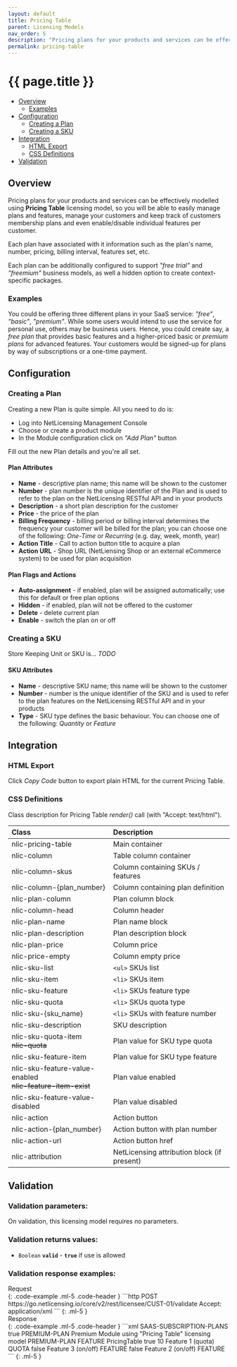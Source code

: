 ```yaml
---
layout: default
title: Pricing Table
parent: Licensing Models
nav_order: 5
description: "Pricing plans for your products and services can be effectively modelled using Pricing Table licensing model"
permalink: pricing-table
---
```


{{ page.title }}
================

-   [Overview](#overview)
    -   [Examples](#examples)
-   [Configuration](#configuration)
    -   [Creating a Plan](#creating-a-plan)
    -   [Creating a SKU](#creating-a-sku)
-   [Integration](#integration)
    -   [HTML Export](#html-export)
    -   [CSS Definitions](#css-definitions)
-   [Validation](#validation)
 
## Overview

Pricing plans for your products and services can be effectively modelled using **Pricing Table** licensing model, so you will be able to easily manage plans and features, manage your customers and keep track of customers membership plans and even enable/disable individual features per customer.

Each plan have associated with it information such as the plan's name, number, pricing, billing interval, features set, etc.

Each plan can be additionally configured to support *"free trial"* and *"freemium"* business models, as well a hidden option to create context-specific packages.

### Examples

You could be offering three different plans in your SaaS service: *"free"*, *"basic"*, *"premium"*. While some users would intend to use the service for personal use, others may be business users. Hence, you could create say, a *free plan* that provides basic features and a higher-priced basic or *premium plans* for advanced features.
Your customers would be signed-up for plans by way of subscriptions or a one-time payment.

## Configuration

### Creating a Plan

Creating a new Plan is quite simple. All you need to do is:

- Log into NetLicensing Management Console
- Choose or create a product module
- In the Module configuration click on *"Add Plan"* button

Fill out the new Plan details and you're all set.

#### Plan Attributes

- **Name** - descriptive plan name; this name will be shown to the customer
- **Number** - plan number is the unique identifier of the Plan and is used to refer to the plan on the NetLicensing RESTful API and in your products
- **Description** - a short plan description for the customer
- **Price** - the price of the plan
- **Billing Frequency** - billing period or billing interval determines the frequency your customer will be billed for the plan; you can choose one of the following: *One-Time* or *Recurring* (e.g. day, week, month, year)
- **Action Title** - Call to action button title to acquire a plan
- **Action URL** - Shop URL (NetLiensing Shop or an external eCommerce system) to be used for plan acquisition

#### Plan Flags and Actions

- **Auto-assignment** - if enabled, plan will be assigned automatically; use this for default or free plan options
- **Hidden** - if enabled, plan will not be offered to the customer
- **Delete** - delete current plan
- **Enable** - switch the plan on or off

### Creating a SKU

Store Keeping Unit or SKU is... *TODO*

#### SKU Attributes

- **Name** - descriptive SKU name; this name will be shown to the customer
- **Number** - number is the unique identifier of the SKU and is used to refer to the plan features on the NetLicensing RESTful API and in your products
- **Type** - SKU type defines the basic behaviour. You can choose one of the following: *Quantity* or *Feature*

## Integration

### HTML Export

Click *Copy Code* button to export plain HTML for the current Pricing Table.

### CSS Definitions

Class description for Pricing Table *render()* call (with "Accept: text/html").

| Class | Description |
|:-------|:-----------|
| nlic-pricing-table | Main container |
| nlic-column | Table column container |
| nlic-column-skus | Column containing SKUs / features |
| nlic-column-{plan_number} | Column containing plan definition |
| nlic-plan-column | Plan column block |
| nlic-column-head | Column header |
| nlic-plan-name | Plan name block |
| nlic-plan-description | Plan description block |
| nlic-plan-price | Column price |
| nlic-price-empty | Column empty price |
| nlic-sku-list | `<ul>` SKUs list |
| nlic-sku-item | `<li>` SKUs item |
| nlic-sku-feature | `<li>` SKUs feature type |
| nlic-sku-quota | `<li>` SKUs quota type |
| nlic-sku-{sku_name} | `<li>` SKUs with feature number |
| nlic-sku-description | SKU description |
| nlic-sku-quota-item<br/>~~nlic-quota~~ | Plan value for SKU type quota |
| nlic-sku-feature-item | Plan value for SKU type feature |
| nlic-sku-feature-value-enabled<br/>~~nlic-feature-item-exist~~ | Plan value enabled |
| nlic-sku-feature-value-disabled | Plan value disabled |
| nlic-action | Action button |
| nlic-action-{plan_number} | Action button with plan number |
| nlic-action-url | Action button href |
| nlic-attribution | NetLicensing attribution block (if present) |

## Validation

### Validation parameters:

On validation, this licensing model requires no parameters.

### Validation returns values:

-   `Boolean` **`valid`** - **`true`** if use is allowed

### Validation response examples:

<div>Request</div>
{: .code-example .ml-5 .code-header }
```http
POST https://go.netlicensing.io/core/v2/rest/licensee/CUST-01/validate
Accept: application/xml
```
{: .ml-5 }
<div>Response</div>
{: .code-example .ml-5 .code-header }
```xml
 <?xml version="1.0" encoding="UTF-8" standalone="yes"?>
<ns2:netlicensing xmlns="http://www.w3.org/2000/09/xmldsig#" xmlns:ns2="http://netlicensing.labs64.com/schema/context" ttl="2020-05-06T07:01:06.970Z">
  <ns2:infos/>
  <ns2:items>
    <ns2:item type="ProductModuleValidation">
      <ns2:property name="productModuleNumber">SAAS-SUBSCRIPTION-PLANS</ns2:property>
      <ns2:property name="valid">true</ns2:property>
      <ns2:property name="pricingPlanId">PREMIUM-PLAN</ns2:property>
      <ns2:property name="pricingPlanName">Premium</ns2:property>
      <ns2:property name="productModuleName">Module using "Pricing Table" licensing model</ns2:property>
      <ns2:property name="activePricingPlans">PREMIUM-PLAN</ns2:property>
      <ns2:property name="pricingPlanType">FEATURE</ns2:property>
      <ns2:property name="licensingModel">PricingTable</ns2:property>
      <ns2:list name="FEATURE01">
        <ns2:property name="valid">true</ns2:property>
        <ns2:property name="quota">10</ns2:property>
        <ns2:property name="name">Feature 1 (quota)</ns2:property>
        <ns2:property name="type">QUOTA</ns2:property>
      </ns2:list>
      <ns2:list name="FEATURE03">
        <ns2:property name="valid">false</ns2:property>
        <ns2:property name="name">Feature 3 (on/off)</ns2:property>
        <ns2:property name="type">FEATURE</ns2:property>
      </ns2:list>
      <ns2:list name="FEATURE02">
        <ns2:property name="valid">false</ns2:property>
        <ns2:property name="name">Feature 2 (on/off)</ns2:property>
        <ns2:property name="type">FEATURE</ns2:property>
      </ns2:list>
    </ns2:item>
  </ns2:items>
</ns2:netlicensing>
```
{: .ml-5 }
